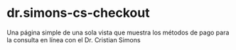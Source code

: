# dr.simons-cs-checkout
Una página simple de una sola vista que muestra los métodos de pago para la consulta en línea con el Dr. Cristian Simons

